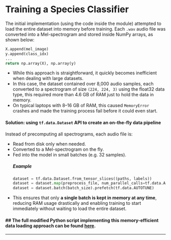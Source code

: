 # Training a Species Classifier

The initial implementation (using the code inside the module) attempted to load the entire dataset into memory before training. Each `.wav` audio file was converted into a Mel-spectrogram and stored inside NumPy arrays, as shown below:
```python
X.append(mel_image)
y.append(class_idx)
...
return np.array(X), np.array(y)
```
- While this approach is straightforward, it quickly becomes inefficient when dealing with large datasets. 
- In this case, the dataset contained over 8,000 audio samples, each converted to a spectrogram of size `(224, 224, 3)` using the float32 data type, this required more than 4.6 GB of RAM just to hold the data in memory. 
- On typical laptops with 8–16 GB of RAM, this caused `MemoryError` crashes and made the training process fail before it could even start.

#### Solution: using `tf.data.Dataset` API to create an on-the-fly data pipeline
Instead of precomputing all spectrograms, each audio file is:
- Read from disk only when needed.
- Converted to a Mel-spectrogram on the fly.
- Fed into the model in small batches (e.g. 32 samples).
  ##### Example
  ```python
  dataset = tf.data.Dataset.from_tensor_slices((paths, labels))
  dataset = dataset.map(preprocess_file, num_parallel_calls=tf.data.AUTOTUNE)
  dataset = dataset.batch(batch_size).prefetch(tf.data.AUTOTUNE)
  ```
- This ensures that only **a single batch is kept in memory at any time**, reducing RAM usage drastically and enabling training to start immediately without waiting to load the entire dataset.

#### ## The full modified Python script implementing this memory-efficient data loading approach can be found [here](https://github.com/HuiLing226/Lim_Doc/blob/da058006d96ac7d6283e28457b0bb8b18b7ced84/AI/.py/species_modified.py).
---





